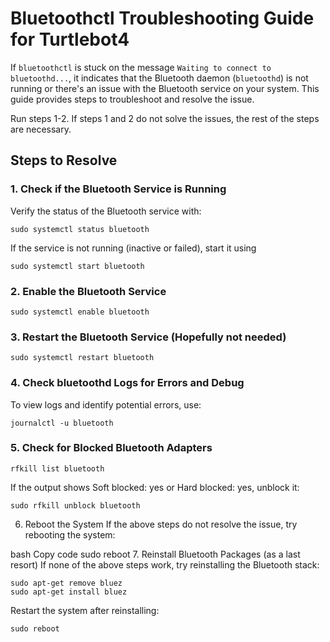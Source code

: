 # Bluetoothctl Troubleshooting Guide for Turtlebot4

If `bluetoothctl` is stuck on the message `Waiting to connect to bluetoothd...`, it indicates that the Bluetooth daemon (`bluetoothd`) is not running or there's an issue with the Bluetooth service on your system. This guide provides steps to troubleshoot and resolve the issue.

Run steps 1-2. If steps 1 and 2 do not solve the issues, the rest of the steps are necessary.

## Steps to Resolve

### 1. Check if the Bluetooth Service is Running
   Verify the status of the Bluetooth service with:
   ```
   sudo systemctl status bluetooth
```
If the service is not running (inactive or failed), start it using
```
sudo systemctl start bluetooth
```

### 2. Enable the Bluetooth Service
```
sudo systemctl enable bluetooth
```

### 3. Restart the Bluetooth Service (Hopefully not needed)
```
sudo systemctl restart bluetooth
```
### 4. Check bluetoothd Logs for Errors and Debug
To view logs and identify potential errors, use:
```
journalctl -u bluetooth
```
### 5. Check for Blocked Bluetooth Adapters

```
rfkill list bluetooth
```
If the output shows Soft blocked: yes or Hard blocked: yes, unblock it:
```
sudo rfkill unblock bluetooth
```
6. Reboot the System
If the above steps do not resolve the issue, try rebooting the system:

bash
Copy code
sudo reboot
7. Reinstall Bluetooth Packages (as a last resort)
If none of the above steps work, try reinstalling the Bluetooth stack:
```
sudo apt-get remove bluez
sudo apt-get install bluez
```
Restart the system after reinstalling:
```
sudo reboot
```

